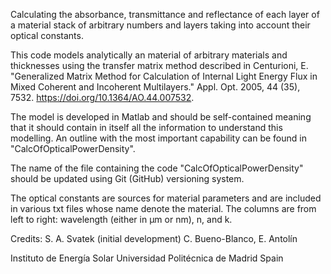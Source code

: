 Calculating the absorbance, transmittance and reflectance of each layer of a material stack of arbitrary numbers and layers taking into account their optical constants.

This code models analytically an material of arbitrary materials and thicknesses using the transfer matrix method described in 
Centurioni, E. "Generalized Matrix Method for Calculation of Internal Light Energy Flux in Mixed Coherent and Incoherent Multilayers."
Appl. Opt. 2005, 44 (35), 7532. https://doi.org/10.1364/AO.44.007532.

The model is developed in Matlab and should be self-contained meaning that it should contain in itself all the information to understand this modelling.
An outline with the most important capability can be found in "CalcOfOpticalPowerDensity".

The name of the file containing the code "CalcOfOpticalPowerDensity" should be updated using Git (GitHub) versioning system.

The optical constants are sources for material parameters and are included in various txt files whose name denote the material. The columns are from left to right: wavelength (either in μm or nm), n, and k.

Credits: S. A. Svatek (initial development) C. Bueno-Blanco, E. Antolín

Instituto de Energía Solar Universidad Politécnica de Madrid Spain
